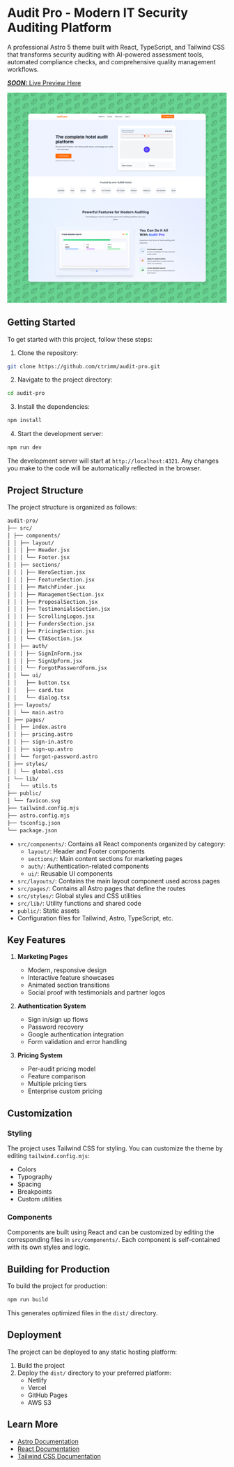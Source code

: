 # Audit Pro - Modern IT Security Auditing Platform

A professional Astro 5 theme built with React, TypeScript, and Tailwind CSS that transforms security auditing with AI-powered assessment tools, automated compliance checks, and comprehensive quality management workflows.

[**_SOON:_** Live Preview Here](#)

![Audit Pro Preview](./preview.png)

## Getting Started

To get started with this project, follow these steps:

1. Clone the repository:
```bash
git clone https://github.com/ctrimm/audit-pro.git
```

2. Navigate to the project directory:
```bash
cd audit-pro
```

3. Install the dependencies:
```bash
npm install
```

4. Start the development server:
```bash
npm run dev
```

The development server will start at `http://localhost:4321`. Any changes you make to the code will be automatically reflected in the browser.

## Project Structure

The project structure is organized as follows:

```bash
audit-pro/
├── src/
│ ├── components/
│ │ ├── layout/
│ │ │ ├── Header.jsx
│ │ │ └── Footer.jsx
│ │ ├── sections/
│ │ │ ├── HeroSection.jsx
│ │ │ ├── FeatureSection.jsx
│ │ │ ├── MatchFinder.jsx
│ │ │ ├── ManagementSection.jsx
│ │ │ ├── ProposalSection.jsx
│ │ │ ├── TestimonialsSection.jsx
│ │ │ ├── ScrollingLogos.jsx
│ │ │ ├── FundersSection.jsx
│ │ │ ├── PricingSection.jsx
│ │ │ └── CTASection.jsx
│ │ ├── auth/
│ │ │ ├── SignInForm.jsx
│ │ │ ├── SignUpForm.jsx
│ │ │ └── ForgotPasswordForm.jsx
│ │ └── ui/
│ │   ├── button.tsx
│ │   ├── card.tsx
│ │   └── dialog.tsx
│ ├── layouts/
│ │ └── main.astro
│ ├── pages/
│ │ ├── index.astro
│ │ ├── pricing.astro
│ │ ├── sign-in.astro
│ │ ├── sign-up.astro
│ │ └── forgot-password.astro
│ ├── styles/
│ │ └── global.css
│ └── lib/
│   └── utils.ts
├── public/
│ └── favicon.svg
├── tailwind.config.mjs
├── astro.config.mjs
├── tsconfig.json
└── package.json
```

- `src/components/`: Contains all React components organized by category:
  - `layout/`: Header and Footer components
  - `sections/`: Main content sections for marketing pages
  - `auth/`: Authentication-related components
  - `ui/`: Reusable UI components
- `src/layouts/`: Contains the main layout component used across pages
- `src/pages/`: Contains all Astro pages that define the routes
- `src/styles/`: Global styles and CSS utilities
- `src/lib/`: Utility functions and shared code
- `public/`: Static assets
- Configuration files for Tailwind, Astro, TypeScript, etc.

## Key Features

1. **Marketing Pages**
   - Modern, responsive design
   - Interactive feature showcases
   - Animated section transitions
   - Social proof with testimonials and partner logos

2. **Authentication System**
   - Sign in/sign up flows
   - Password recovery
   - Google authentication integration
   - Form validation and error handling

3. **Pricing System**
   - Per-audit pricing model
   - Feature comparison
   - Multiple pricing tiers
   - Enterprise custom pricing

## Customization

### Styling

The project uses Tailwind CSS for styling. You can customize the theme by editing `tailwind.config.mjs`:

- Colors
- Typography
- Spacing
- Breakpoints
- Custom utilities

### Components

Components are built using React and can be customized by editing the corresponding files in `src/components/`. Each component is self-contained with its own styles and logic.

## Building for Production

To build the project for production:
```bash
npm run build
```

This generates optimized files in the `dist/` directory.

## Deployment

The project can be deployed to any static hosting platform:

1. Build the project
2. Deploy the `dist/` directory to your preferred platform:
   - Netlify
   - Vercel
   - GitHub Pages
   - AWS S3

## Learn More

- [Astro Documentation](https://docs.astro.build/)
- [React Documentation](https://react.dev/)
- [Tailwind CSS Documentation](https://tailwindcss.com/docs)
